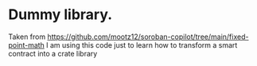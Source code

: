 # Dummy library.
Taken from https://github.com/mootz12/soroban-copilot/tree/main/fixed-point-math
I am using this code just to learn how to transform a smart contract into a crate library